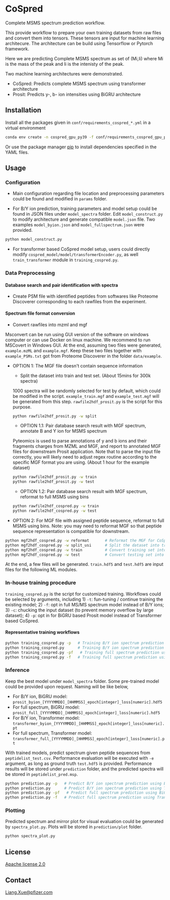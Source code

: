 # CoSpred

Complete MSMS spectrum prediction workflow.

This provide workflow to prepare your own training datasets from raw files and convert them into tensors.
These tensors are input for machine learning architecure. The architecture can be build using Tensorflow or Pytorch framework.

Here we are predicting Complete MSMS spectrum as set of (Mi,Ii) where Mi is the mass of the peak and Ii is the intenisty of the peak.

Two machine learning architectures were demonstrated.

* CoSpred: Predicts complete MSMS spectrum using transformer architecture  
* Prosit: Predicts y-, b- ion intensities using BiGRU architecture 

## Installation

Install all the packages given in `conf/requirements_cospred_*.yml` in a virtual environment

```bash
conda env create -n cospred_gpu_py39 -f conf/requirements_cospred_gpu_py39.yml
```

Or use the package manager [pip](https://pip.pypa.io/en/stable/) to install dependencies specified in the YAML files.

## Usage

### Configuration

* Main configuration regarding file location and preprocessing parameters could be found and modified in `params` folder. 

* For B/Y ion prediction, training parameters and model setup could be found in JSON files under `model_spectra` folder. Edit `model_construct.py` to modify architecture and generate compatible `model.json` file. Two examples `model_byion.json` and `model_fullspectrum.json` were provided.

```bash
python model_construct.py
```
* For transformer based CoSpred model setup, users could directly modify `cospred_model/model/transformerEncoder.py`, as well `train_transformer` module in `training_cospred.py`. 

### Data Preprocessing

#### Database search and pair identification with spectra

* Create PSM file with identified peptides from softwares like Proteome Discoverer corresponding to each rawfiles from the experiment.

#### Spectrum file format conversion

* Convert rawfiles into mzml and mgf

Msconvert can be run using GUI version of the software on windows computer or can use Docker on linux machine. We recommend to run MSCovert in Windows GUI. At the end, assuming two files were generated, `example.mzML` and `example.mgf`. Keep these two files together with `example_PSMs.txt` got from Proteome Discoverer in the folder `data/example`.

* OPTION 1: The MGF file doesn't contain sequence information
    * Split the dataset into train and test set. (About 15mins for 300k spectra)

    1000 spectra will be randomly selected for test by default, which could be modified in the script. `example_train.mgf` and `example_test.mgf` will be generated from this step. `rawfile2hdf_prosit.py` is the script for this purpose. 

    ```bash
    python rawfile2hdf_prosit.py -w split
    ```
    
    * OPTION 1.1: Pair database search result with MGF spectrum, annotate B and Y ion for MSMS spectrum

    Pyteomics is used to parse annotations of y and b ions and their fragments charges from MZML and MGF, and report to annotated MGF files for downstream Prosit application. Note that to parse the input file correctly, you will likely need to adjust regex routine according to the specific MGF format you are using. (About 1 hour for the example dataset)

    ```bash
    python rawfile2hdf_prosit.py -w train
    python rawfile2hdf_prosit.py -w test
    ```

    * OPTION 1.2: Pair database search result with MGF spectrum, reformat to full MSMS using bins 

    ```bash
    python rawfile2hdf_cospred.py -w train
    python rawfile2hdf_cospred.py -w test
    ```

* OPTION 2: For MGF file with assigned peptide sequence, reformat to full MSMS using bins. Note: you may need to reformat MGF so that peptide sequence representation is compatible for downstream. 

```bash
python mgf2hdf_cospred.py -w reformat       # Reformat the MGF for CoSpred workflow.
python mgf2hdf_cospred.py -w split_usi      # Split the dataset into train and test set.
python mgf2hdf_cospred.py -w train          # Convert training set into full spectrum bins
python mgf2hdf_cospred.py -w test           # Convert testing set into full spectrum bins
```

At the end, a few files will be generated. `train.hdf5` and `test.hdf5` are input files for the following ML modules.

### In-house training procedure

`training_cospred.py` is the script for customized training. Workflows could be selected by arguments, including 1) `-t`: fun-tuning / continue training the existing model; 2) `-f`: opt in full MS/MS spectrum model instead of B/Y ions; 3) `-c`: chucking the input dataset (to prevent memory overflow by large dataset); 4) `-p`: opt in for BiGRU based Prosit model instead of Transformer based CoSpred.

#### Representative training workflows

```bash
python training_cospred.py -p   # Training B/Y ion spectrum prediction using BiGRU architecture.
python training_cospred.py      # Training B/Y ion spectrum prediction using Transformer architecture.
python training_cospred.py -pf   # Training full spectrum prediction using BiGRU architecture. 
python training_cospred.py -f   # Training full spectrum prediction using Transformer architecture. 
```

### Inference
Keep the best model under `model_spectra` folder. Some pre-trained model could be provided upon request. Naming will be like below,
* For B/Y ion, BiGRU model: `prosit_byion_[YYYYMMDD]_[HHMMSS]_epoch[integer]_loss[numeric].hdf5`
* For full spectrum, BiGRU model: `prosit_full_[YYYYMMDD]_[HHMMSS]_epoch[integer]_loss[numeric].hdf5`
* For B/Y ion, Transformer model: `transformer_byion_[YYYYMMDD]_[HHMMSS]_epoch[integer]_loss[numeric].pt`
* For full spectrum, Transformer model: `transformer_full_[YYYYMMDD]_[HHMMSS]_epoch[integer]_loss[numeric].pt`

With trained models, predict spectrum given peptide sequences from `peptidelist_test.csv`. Performance evaluation will be executed with `-e` argument, as long as ground truth `test.hdf5` is provided. Performance results will be stored under `prediction` folder, and the predicted spectra will be stored in `peptidelist_pred.msp`.

```bash
python prediction.py -p   # Predict B/Y ion spectrum prediction using BiGRU architecture.
python prediction.py      # Predict B/Y ion spectrum prediction using Transformer architecture.
python prediction.py -pf   # Predict full spectrum prediction using BiGRU architecture. 
python prediction.py -f   # Predict full spectrum prediction using Transformer architecture. 
```

### Plotting
Predicted spectrum and mirror plot for visual evaluation could be generated by `spectra_plot.py`. Plots will be stored in `prediction/plot` folder.

```bash
python spectra_plot.py
```

## License

[Apache license 2.0](https://choosealicense.com/licenses/apache-2.0/)

## Contact
Liang.Xue@pfizer.com